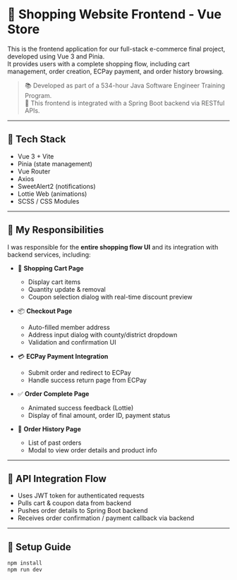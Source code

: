 # 🛒 Shopping Website Frontend - Vue Store

This is the frontend application for our full-stack e-commerce final project, developed using Vue 3 and Pinia.  
It provides users with a complete shopping flow, including cart management, order creation, ECPay payment, and order history browsing.

> 📚 Developed as part of a 534-hour Java Software Engineer Training Program.  
> 🎯 This frontend is integrated with a Spring Boot backend via RESTful APIs.

---

## 🔧 Tech Stack

- Vue 3 + Vite
- Pinia (state management)
- Vue Router
- Axios
- SweetAlert2 (notifications)
- Lottie Web (animations)
- SCSS / CSS Modules

---

## 👤 My Responsibilities

I was responsible for the **entire shopping flow UI** and its integration with backend services, including:

- 🛒 **Shopping Cart Page**
    - Display cart items
    - Quantity update & removal
    - Coupon selection dialog with real-time discount preview

- 📦 **Checkout Page**
    - Auto-filled member address
    - Address input dialog with county/district dropdown
    - Validation and confirmation UI

- 💳 **ECPay Payment Integration**
    - Submit order and redirect to ECPay
    - Handle success return page from ECPay

- ✅ **Order Complete Page**
    - Animated success feedback (Lottie)
    - Display of final amount, order ID, payment status

- 📜 **Order History Page**
    - List of past orders
    - Modal to view order details and product info

---

## 🧪 API Integration Flow

- Uses JWT token for authenticated requests
- Pulls cart & coupon data from backend
- Pushes order details to Spring Boot backend
- Receives order confirmation / payment callback via backend

---

## 🚀 Setup Guide

```bash
npm install
npm run dev

